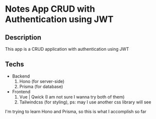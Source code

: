 # Notes App CRUD with Authentication using JWT

## Description

This app is a CRUD application with authentication using JWT

## Techs

- Backend
  1. Hono (for server-side)
  2. Prisma (for database)
- Frontend
  1. Vue | Qwick (I am not sure I wanna try both of them)
  2. Tailwindcss (for styling), ps: may I use another css library will see

I'm trying to learn Hono and Prisma, so this is what I accomplish so far
